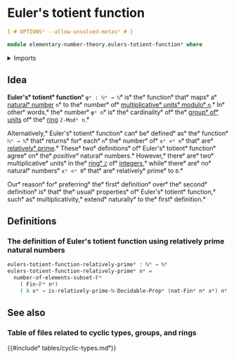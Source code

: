# Euler's totient function

```agda
{-# OPTIONSᵉ --allow-unsolved-metasᵉ #-}

module elementary-number-theory.eulers-totient-functionᵉ where
```

<details><summary>Imports</summary>

```agda
open import elementary-number-theory.natural-numbersᵉ
open import elementary-number-theory.relatively-prime-natural-numbersᵉ

open import univalent-combinatorics.decidable-subtypesᵉ
open import univalent-combinatorics.finite-typesᵉ
open import univalent-combinatorics.standard-finite-typesᵉ
```

</details>

## Idea

**Euler'sᵉ totientᵉ function**ᵉ `φᵉ : ℕᵉ → ℕ`ᵉ isᵉ theᵉ functionᵉ thatᵉ mapsᵉ aᵉ
[naturalᵉ number](elementary-number-theory.natural-numbers.mdᵉ) `n`ᵉ to theᵉ numberᵉ
ofᵉ
[multiplicativeᵉ unitsᵉ moduloᵉ `n`](elementary-number-theory.multiplicative-units-standard-cyclic-rings.md).ᵉ
Inᵉ otherᵉ words,ᵉ theᵉ numberᵉ `φᵉ n`ᵉ isᵉ theᵉ cardinalityᵉ ofᵉ theᵉ
[groupᵉ ofᵉ units](ring-theory.groups-of-units-rings.mdᵉ) ofᵉ theᵉ
[ring](ring-theory.rings.mdᵉ) `ℤ-Modᵉ n`.ᵉ

Alternatively,ᵉ Euler'sᵉ totientᵉ functionᵉ canᵉ beᵉ definedᵉ asᵉ theᵉ functionᵉ `ℕᵉ → ℕ`ᵉ
thatᵉ returnsᵉ forᵉ eachᵉ `n`ᵉ theᵉ numberᵉ ofᵉ `xᵉ <ᵉ n`ᵉ thatᵉ areᵉ
[relativelyᵉ prime](elementary-number-theory.relatively-prime-natural-numbers.md).ᵉ
Theseᵉ twoᵉ definitionsᵉ ofᵉ Euler'sᵉ totientᵉ functionᵉ agreeᵉ onᵉ theᵉ _positiveᵉ_
naturalᵉ numbers.ᵉ However,ᵉ thereᵉ areᵉ twoᵉ multiplicativeᵉ unitsᵉ in theᵉ
[ringᵉ `ℤ`](elementary-number-theory.ring-of-integers.mdᵉ) ofᵉ
[integers](elementary-number-theory.integers.md),ᵉ whileᵉ thereᵉ areᵉ noᵉ naturalᵉ
numbersᵉ `xᵉ <ᵉ 0`ᵉ thatᵉ areᵉ relativelyᵉ primeᵉ to `0`.ᵉ

Ourᵉ reasonᵉ forᵉ preferringᵉ theᵉ firstᵉ definitionᵉ overᵉ theᵉ secondᵉ definitionᵉ isᵉ
thatᵉ theᵉ usualᵉ propertiesᵉ ofᵉ Euler'sᵉ totientᵉ function,ᵉ suchᵉ asᵉ multiplicativity,ᵉ
extendᵉ naturallyᵉ to theᵉ firstᵉ definition.ᵉ

## Definitions

### The definition of Euler's totient function using relatively prime natural numbers

```agda
eulers-totient-function-relatively-primeᵉ : ℕᵉ → ℕᵉ
eulers-totient-function-relatively-primeᵉ nᵉ =
  number-of-elements-subset-𝔽ᵉ
    ( Fin-𝔽ᵉ nᵉ)
    ( λ xᵉ → is-relatively-prime-ℕ-Decidable-Propᵉ (nat-Finᵉ nᵉ xᵉ) nᵉ)
```

## See also

### Table of files related to cyclic types, groups, and rings

{{#includeᵉ tables/cyclic-types.mdᵉ}}